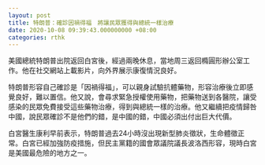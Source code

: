 ```yaml
---
layout: post
title: 特朗普：確診因禍得福　將讓民眾獲得與總統一樣治療
date: 2020-10-08 09:39:43.000000000 +08:00
categories: rthk
---
```


美國總統特朗普出院返回白宮後，經過兩晚休息，當地周三返回橢圓形辦公室工作。他在社交網站上載影片，向外界展示康復情況良好。

特朗普形容自己確診是「因禍得福」，可以親身試驗抗體藥物，形容治療後立即感覺良好，難以置信。他又說，會尋求緊急授權使用藥物，把藥物送到各醫院，讓受感染的民眾免費接受這些藥物治療，得到與總統一樣的治療。他又繼續把疫情歸咎中國，說民眾確診不是他們的錯，是中國的錯，中國必須出付出巨大代價。

白宮醫生康利早前表示，特朗普過去24小時沒出現新型肺炎徵狀，生命體徵正常。白宮已經加強防疫措施，但民主黨籍的國會眾議院議長波洛西形容，現時白宮是美國最危險的地方之一。
